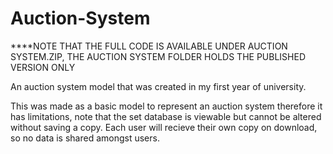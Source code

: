 # Auction-System
****NOTE THAT THE FULL CODE IS AVAILABLE UNDER AUCTION SYSTEM.ZIP, THE AUCTION SYSTEM FOLDER HOLDS THE PUBLISHED VERSION ONLY


An auction system model that was created in my first year of university.

This was made as a basic model to represent an auction system therefore it has limitations, note that the set database is viewable but cannot be altered without saving a copy. Each user will recieve their own copy on download, so no data is shared amongst users.
